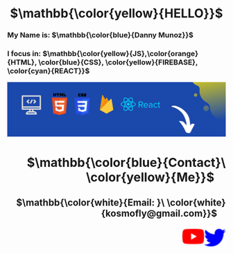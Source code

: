 <h1 align='center'>$\mathbb{\color{yellow}{HELLO}}$</h1>
<h3>My Name is: $\mathbb{\color{blue}{Danny Munoz}}$</h3>
<h3>I focus in: $\mathbb{\color{yellow}{JS},\color{orange}{HTML}, \color{blue}{CSS}, \color{yellow}{FIREBASE}, \color{cyan}{REACT}}$</h3>
<img src="https://github.com/DonnyMz/DonnyMz/blob/main/githubImages/code.png" />
<h1 align='right'> $\mathbb{\color{blue}{Contact}\ \color{yellow}{Me}}$ &nbsp; &nbsp;</h1>
<h2 align='right'> $\mathbb{\color{white}{Email: }\ \color{white}{kosmofly@gmail.com}}$ &nbsp; &nbsp;</h2>
<section>
<picture >
  <a href='https://twitter.com/DoniMunoz' target="_blank" rel="noopener noreferrer">
  <img alt="Shows an illustrated social link to my Twitter account" src="https://github.com/DonnyMz/DonnyMz/blob/main/githubImages/twitter.svg" width="50" height="50" align='right'> 
  </a>
</picture>
  <picture >
  <a href='https://www.youtube.com/channel/UCf3hvpcVYeOtNOOAafeTRrA' target="_blank" rel="noopener noreferrer">
  <img alt="Shows an illustrated social link to my Youtube channel" src="https://github.com/DonnyMz/DonnyMz/blob/main/githubImages/youtube.svg" width="50" height="50" align='right'> 
  </a>
</picture>
  </section>

<!--
**DonnyMz/DonnyMz** is a ✨ _special_ ✨ repository because its `README.md` (this file) appears on your GitHub profile.

Here are some ideas to get you started:

- 🔭 I’m currently working on ...
- 🌱 I’m currently learning ...
- 👯 I’m looking to collaborate on ...
- 🤔 I’m looking for help with ...
- 💬 Ask me about ...
- 📫 How to reach me: ...
- 😄 Pronouns: ...
- ⚡ Fun fact: ...
-->
